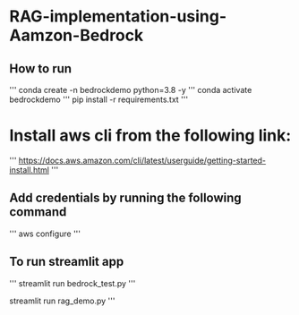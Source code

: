 # RAG-implementation-using-Aamzon-Bedrock

## How to run
'''
conda create -n bedrockdemo python=3.8 -y
'''
conda activate bedrockdemo
'''
pip install -r requirements.txt
'''

# Install aws cli from the following link:

 '''
 https://docs.aws.amazon.com/cli/latest/userguide/getting-started-install.html
'''

## Add credentials by running the following command
'''
aws configure
'''

## To run streamlit app
'''
streamlit run bedrock_test.py
'''

streamlit run rag_demo.py
'''




